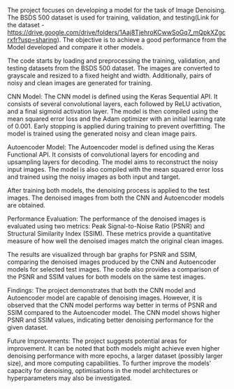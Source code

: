 The project focuses on developing a model for the task of Image Denoising. The BSDS 500 dataset is used for training, validation, and testing(Link for the dataset - https://drive.google.com/drive/folders/1Aaj8TjehroKCwwSoGq7_mQpkXZgcrxfr?usp=sharing). The objective is to achieve a good  performance from the  Model developed and compare it other models.

The code starts by loading and preprocessing the training, validation, and testing datasets from the BSDS 500 dataset. The images are converted to grayscale and resized to a fixed height and width. Additionally, pairs of noisy and clean images are generated for training.

CNN Model:
The CNN model is defined using the Keras Sequential API. It consists of several convolutional layers, each followed by ReLU activation, and a final sigmoid activation layer. The model is then compiled using the mean squared error loss and the Adam optimizer with an initial learning rate of 0.001. Early stopping is applied during training to prevent overfitting. The model is trained using the generated noisy and clean image pairs.

Autoencoder Model:
The Autoencoder model is defined using the Keras Functional API. It consists of convolutional layers for encoding and upsampling layers for decoding. The model aims to reconstruct the noisy input images. The model is also compiled with the mean squared error loss and trained using the noisy images as both input and target.

After training both models, the denoising process is applied to the test images. The denoised images from both the CNN and Autoencoder models are obtained.

Performance Evaluation:
The performance of the denoised images is evaluated using two metrics: Peak Signal-to-Noise Ratio (PSNR) and Structural Similarity Index (SSIM). These metrics provide a quantitative measure of how well the denoised images match the original clean images.

The results are visualized through bar graphs for PSNR and SSIM, comparing the denoised images produced by the CNN and Autoencoder models for selected test images. The code also provides a comparison of the PSNR and SSIM values for both models on the same test images.

Findings:
The project demonstrates that both the CNN model and Autoencoder model are capable of denoising images. However, it is observed that the CNN model performs way better in terms of PSNR and SSIM compared to the Autoencoder model. The CNN model shows higher PSNR and SSIM values, indicating better denoising performance for the given dataset.

Future Improvements:
The project suggests potential areas for improvement. It can be noted that both models might achieve even higher denoising performance with more epochs, a larger dataset (possibly larger size), and more computing capabilities. To further improve the models' capacity for denoising, optimisations in the model architectures or hyperparameters may also be investigated.
